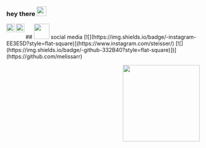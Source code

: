 ### hey there <img src="https://media.giphy.com/media/hvRJCLFzcasrR4ia7z/giphy.gif" width="25px">
<a href="https://github.com/melissarr">
  <img align="left" alt="Abhishek's GitHub" width="22px" src="https://raw.githubusercontent.com/peterthehan/peterthehan/master/assets/github.svg" />
</a>
<a href="https://instagram.com/asteisser">
  <img align="left" alt="Abhishek Naidu | Instagram" width="22px" src="https://image.flaticon.com/icons/png/128/2111/2111463.png" />
</a>
## <img height="40" src="https://raw.githubusercontent.com/innng/innng/master/assets/kyubey.gif"/> social media
[![](https://img.shields.io/badge/-instagram-EE3E5D?style=flat-square)](https://www.instagram.com/steisser/)
[![](https://img.shields.io/badge/-github-332B40?style=flat-square)])](https://github.com/melissarr)

<a href="#"><img align="right" src="https://github.com/blackcater/blackcater/raw/main/images/banner.gif" width="200 " height="200" /></a>
